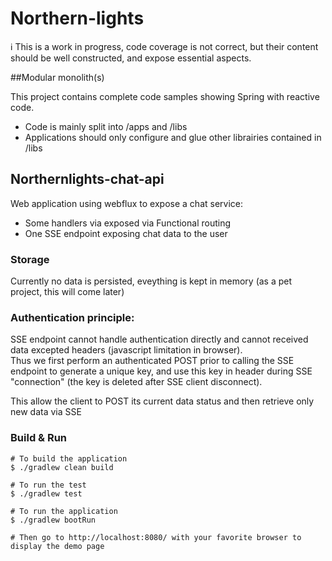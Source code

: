 # Northern-lights

ℹ️ This is a work in progress, code coverage is not correct, but their content should be well constructed, and expose essential aspects.

##Modular monolith(s)

This project contains complete code samples showing Spring with reactive code.

- Code is mainly split into /apps and /libs
- Applications should only configure and glue other librairies contained in /libs 

## Northernlights-chat-api

Web application using webflux to expose a chat service:
- Some handlers via exposed via Functional routing
- One SSE endpoint exposing chat data to the user

### Storage

Currently no data is persisted, eveything is kept in memory (as a pet project, this will come later)

### Authentication principle:  
SSE endpoint cannot handle authentication directly and cannot received data excepted headers (javascript limitation in browser).  
Thus we first perform an authenticated POST prior to calling the SSE endpoint to generate a unique key, and use this key in header during SSE "connection" (the key is deleted after SSE client disconnect).

This allow the client to POST its current data status and then  retrieve only new data via SSE

### Build & Run

```
# To build the application
$ ./gradlew clean build
```
```
# To run the test
$ ./gradlew test
```
```
# To run the application
$ ./gradlew bootRun

# Then go to http://localhost:8080/ with your favorite browser to display the demo page
```